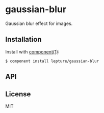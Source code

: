 
# gaussian-blur

  Gaussian blur effect for images.

## Installation

  Install with [component(1)](http://component.io):

    $ component install lepture/gaussian-blur

## API



## License

  MIT
